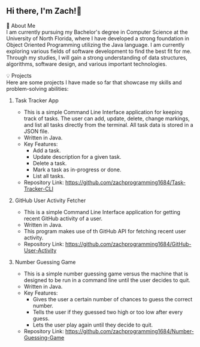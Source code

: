 ## Hi there, I'm Zach!👋

🚀 About Me  
I am currently pursuing my Bachelor's degree in Computer Science at the University of North Florida, where I have developed a strong foundation in Object Oriented Programming utilizing the Java language. I am currently exploring various fields of software development to find the best fit for me. Through my studies, I will gain a strong understanding of data structures, algorithms, software design, and various important technologies.  


💡 Projects  
Here are some projects I have made so far that showcase my skills and problem-solving abilities:  

1. Task Tracker App
   - This is a simple Command Line Interface application for keeping track of tasks. The user can add, update, delete, change markings, and list all tasks directly from the terminal. All task data is stored in a JSON file.
   - Written in Java.
   - Key Features:
     - Add a task.
     - Update description for a given task.
     - Delete a task.
     - Mark a task as in-progress or done.
     - List all tasks.
   - Repository Link: https://github.com/zachprogramming1684/Task-Tracker-CLI

2. GitHub User Activity Fetcher  
   - This is a simple Command Line Interface application for getting recent GitHub activity of a user.
   - Written in Java.
   - This program makes use of th GitHub API for fetching recent user activity.
   - Repository Link: https://github.com/zachprogramming1684/GitHub-User-Activity

3. Number Guessing Game
   - This is a simple number guessing game versus the machine that is designed to be run in a command line until the user decides to quit.
   - Written in Java.
   - Key Features:
     - Gives the user a certain number of chances to guess the correct number.
     - Tells the user if they guessed two high or too low after every guess.
     - Lets the user play again until they decide to quit.
   - Repository Link: https://github.com/zachprogramming1684/Number-Guessing-Game
